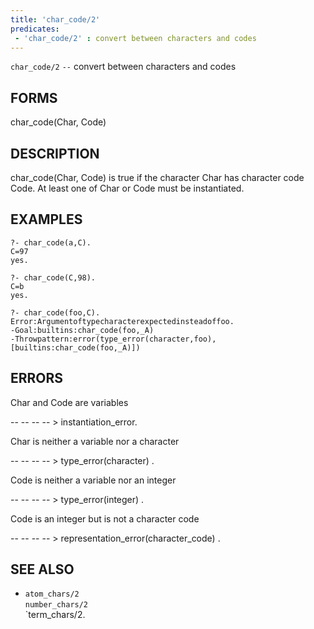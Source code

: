 ```yaml
---
title: 'char_code/2'
predicates:
 - 'char_code/2' : convert between characters and codes
---
```

`char_code/2` `--` convert between characters and codes


## FORMS

char_code(Char, Code)


## DESCRIPTION

char_code(Char, Code) is true if the character Char has character code Code. At least one of Char or Code must be instantiated.


## EXAMPLES

```
?- char_code(a,C).
C=97
yes.
```

```
?- char_code(C,98).
C=b
yes.
```

```
?- char_code(foo,C).
Error:Argumentoftypecharacterexpectedinsteadoffoo.
-Goal:builtins:char_code(foo,_A)
-Throwpattern:error(type_error(character,foo),
[builtins:char_code(foo,_A)])
```

## ERRORS

Char and Code are variables

-- -- -- -- &gt; instantiation_error.

Char is neither a variable nor a character

-- -- -- -- &gt; type_error(character) .

Code is neither a variable nor an integer

-- -- -- -- &gt; type_error(integer) .

Code is an integer but is not a character code

-- -- -- -- &gt; representation_error(character_code) .


## SEE ALSO

- `atom_chars/2`  
`number_chars/2`  
`term_chars/2.
